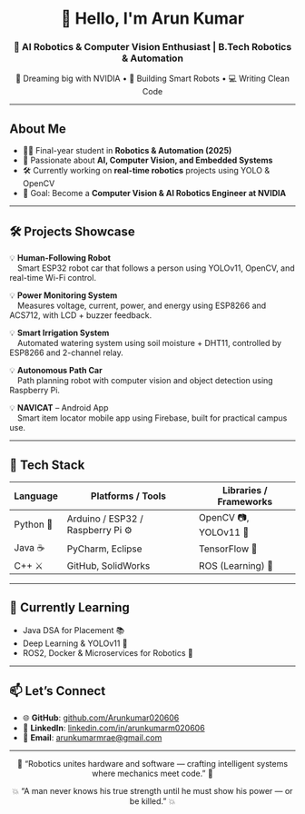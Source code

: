 <h1 align="center">
  👋 Hello, I'm Arun Kumar
</h1>

<h3 align="center">
  🚀 AI Robotics & Computer Vision Enthusiast | B.Tech Robotics & Automation  
</h3>

<p align="center">
  🌟 Dreaming big with NVIDIA • 🤖 Building Smart Robots • 💻 Writing Clean Code  
</p>

---

## About Me
- 🧑‍🎓 Final-year student in **Robotics & Automation (2025)**
- 🤖 Passionate about **AI, Computer Vision, and Embedded Systems**
- 🛠 Currently working on **real-time robotics** projects using YOLO & OpenCV
- 🎯 Goal: Become a **Computer Vision & AI Robotics Engineer at NVIDIA**

---

## 🛠 Projects Showcase

💡 **Human-Following Robot**  
 Smart ESP32 robot car that follows a person using YOLOv11, OpenCV, and real-time Wi-Fi control.

💡 **Power Monitoring System**  
 Measures voltage, current, power, and energy using ESP8266 and ACS712, with LCD + buzzer feedback.

💡 **Smart Irrigation System**  
 Automated watering system using soil moisture + DHT11, controlled by ESP8266 and 2-channel relay.

💡 **Autonomous Path Car**  
 Path planning robot with computer vision and object detection using Raspberry Pi.

💡 **NAVICAT** – Android App  
 Smart item locator mobile app using Firebase, built for practical campus use.

---

## 🧰 Tech Stack

| Language     | Platforms / Tools                        | Libraries / Frameworks      |
|--------------|------------------------------------------|-----------------------------|
| Python 🐍     | Arduino / ESP32 / Raspberry Pi ⚙️        | OpenCV 📷, YOLOv11 🧠        |
| Java ☕       | PyCharm, Eclipse                         | TensorFlow 🔶    |
| C++ ⚔️       | GitHub, SolidWorks                        | ROS (Learning) 🤖           |

---

## 📘 Currently Learning
- Java DSA for Placement 📚  
- Deep Learning & YOLOv11 🚀  
- ROS2, Docker & Microservices for Robotics 🧩  

---

## 📫 Let’s Connect

- 🌐 **GitHub**: [github.com/Arunkumar020606](https://github.com/Arunkumar020606)  
- 💼 **LinkedIn**: [linkedin.com/in/arunkumarm020606](https://www.linkedin.com/in/arunkumarm020606)  
- 📧 **Email**: arunkumarmrae@gmail.com  

---

<p align="center">
  🤖 “Robotics unites hardware and software — crafting intelligent systems where mechanics meet code.” 🤖
</p>

<p align="center">
  💥 “A man never knows his true strength until he must show his power — or be killed.” 💥
</p>
